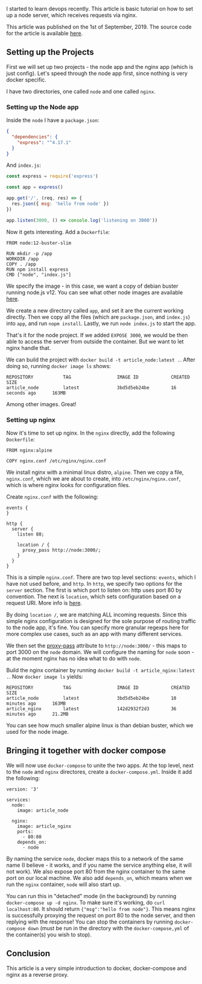 I started to learn devops recently. This article is basic tutorial on how to set up a node server, which receives requests via nginx.

This article was published on the 1st of September, 2019. The source code for the article is available [here](https://github.com/lmiller1990/nginx-reverse-proxy-docker-example).

## Setting up the Projects

First we will set up two projects - the node app and the nginx app (which is just config). Let's speed through the node app first, since nothing is very docker specific.

I have two directories, one called `node` and one called `nginx`. 

### Setting up the Node app

Inside the `node` I have a `package.json`:

```json
{
  "dependencies": {
    "express": "^4.17.1"
  }
}
```

And `index.js`:

```js
const express = require('express')

const app = express()

app.get('/', (req, res) => {
  res.json({ msg: 'hello from node' })
})

app.listen(3000, () => console.log('listening on 3000'))
```

Now it gets interesting. Add a `Dockerfile`:

```
FROM node:12-buster-slim

RUN mkdir -p /app
WORKDIR /app
COPY . /app
RUN npm install express
CMD ["node", "index.js"]
```

We specify the image - in this case, we want a copy of debian buster running node.js v12. You can see what other node images are available [here](https://hub.docker.com/_/node/).

We create a new directory called `app`, and set it are the current working directly. Then we copy all the files (which are `package.json`, and `index.js`) into `app`, and run `nopm install`. Lastly, we run `node index.js` to start the app.

That's it for the node project. If we added `EXPOSE 3000`, we would be then able to access the server from outside the container. But we want to let nginx handle that.

We can build the project with `docker build -t article_node:latest .`. After doing so, running `docker image ls` shows:

```
REPOSITORY           TAG                 IMAGE ID            CREATED             SIZE
article_node         latest              3bd5d5eb24be        16 seconds ago      163MB
```

Among other images. Great!

### Setting up nginx

Now it's time to set up nginx. In the `nginx` directly, add the following `Dockerfile`:

```
FROM nginx:alpine

COPY nginx.conf /etc/nginx/nginx.conf
```

We install nginx with a minimal linux distro, `alpine`. Then we copy a file, `nginx.conf`, which we are about to create, into `/etc/nginx/nginx.conf`, which is where nginx looks for configuration files.

Create `nginx.conf` with the following:

```
events {
}

http {
  server {
    listen 80;

    location / {
      proxy_pass http://node:3000/;
    }
  }
}
```

This is a simple `nginx.conf`. There are two top level sections: `events`, which I have not used before, and `http`. In `http`, we specify two options for the `server` section. The first is which port to listen on: http uses port 80 by convention. The next is `location`, which sets configuration based on a request URI. More info is [here](https://nginx.org/en/docs/http/ngx_http_core_module.html?&_ga=2.95412188.1718833636.1567336697-969308341.1567336697#location). 

By doing `location /`, we are matching ALL incoming requests. Since this simple nginx configuration is designed for the sole purpose of routing traffic to the node app, it's fine. You can specify more granular regexps here for more complex use cases, such as an app with many different services. 

We then set the [proxy-pass](https://nginx.org/en/docs/http/ngx_http_proxy_module.html?&_ga=2.95412188.1718833636.1567336697-969308341.1567336697#proxy_pass) attribute to `http://node:3000/` - this maps to port 3000 on the `node` domain. We will configure the naming for `node` soon - at the moment nginx has no idea what to do with `node`.

Build the nginx container by running `docker build -t article_nginx:latest .`. Now `docker image ls` yields:

```
REPOSITORY           TAG                 IMAGE ID            CREATED             SIZE
article_node         latest              3bd5d5eb24be        10 minutes ago      163MB
article_nginx        latest              142d2932f2d3        36 minutes ago      21.2MB
```

You can see how much smaller alpine linux is than debian buster, which we used for the node image.

## Bringing it together with docker compose

We will now use `docker-compose` to unite the two apps. At the top level, next to the `node` and `nginx` directores, create a `docker-compose.yml`. Inside it add the following:

```
version: '3'

services:
  node:
    image: article_node

  nginx:
    image: article_nginx
    ports:
      - 80:80
    depends_on:
      - node
```

By naming the service `node`, docker maps this to a network of the same name (I believe - it works, and if you name the service anything else, it will not work). We also expose port 80 from the nginx container to the same port on our local machine. We also add `depends_on`, which means when we run the `nginx` container, `node` will also start up.

You can run this in "detached" mode (in the background) by running `docker-compose up -d nginx`. To make sure it's working, do `curl localhost:80`. It should return `{"msg":"hello from node"}`. This means nginx is successfully proxying the request on port 80 to the node server, and then replying with the response! You can stop the containers by running `docker-compose down` (must be run in the directory with the `docker-compose,yml` of the container(s) you wish to stop).

## Conclusion

This article is a very simple introduction to docker, docker-compose and nginx as a reverse proxy.
